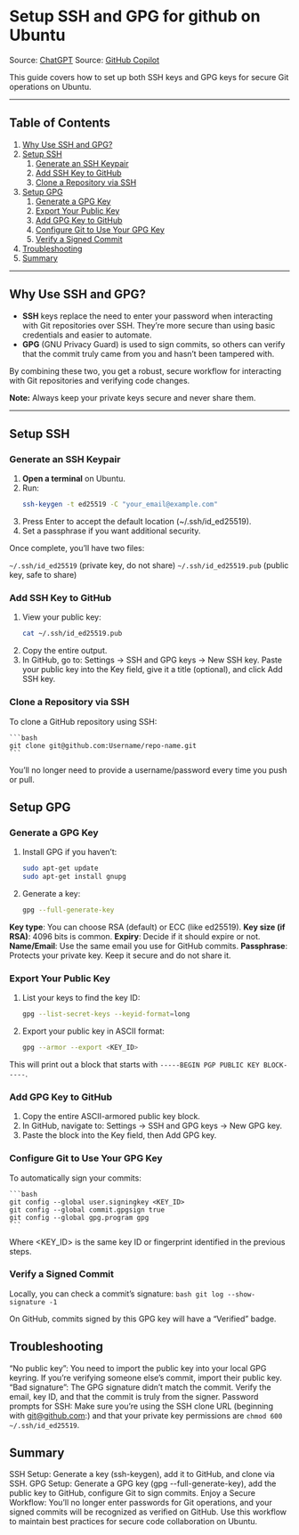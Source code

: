 # Setup SSH and GPG for github on Ubuntu

Source: [ChatGPT](https://chatgpt.com)
Source: [GitHub Copilot](https://github.com/features/copilot)

This guide covers how to set up both SSH keys and GPG keys for secure Git operations on Ubuntu. 

---

## Table of Contents
1. [Why Use SSH and GPG?](#why-use-ssh-and-gpg)
2. [Setup SSH](#setup-ssh)
    1. [Generate an SSH Keypair](#generate-an-ssh-keypair)
    2. [Add SSH Key to GitHub](#add-ssh-key-to-github)
    3. [Clone a Repository via SSH](#clone-a-repository-via-ssh)
3. [Setup GPG](#setup-gpg)
    1. [Generate a GPG Key](#generate-a-gpg-key)
    2. [Export Your Public Key](#export-your-public-key)
    3. [Add GPG Key to GitHub](#add-gpg-key-to-github)
    4. [Configure Git to Use Your GPG Key](#configure-git-to-use-your-gpg-key)
    5. [Verify a Signed Commit](#verify-a-signed-commit)
4. [Troubleshooting](#troubleshooting)
5. [Summary](#summary)

---

## Why Use SSH and GPG?

- **SSH** keys replace the need to enter your password when interacting with Git repositories over SSH. They’re more secure than using basic credentials and easier to automate.
- **GPG** (GNU Privacy Guard) is used to sign commits, so others can verify that the commit truly came from you and hasn’t been tampered with.

By combining these two, you get a robust, secure workflow for interacting with Git repositories and verifying code changes.

**Note:** Always keep your private keys secure and never share them.

---

## Setup SSH

### Generate an SSH Keypair

1. **Open a terminal** on Ubuntu.
2. Run:
   ```bash
   ssh-keygen -t ed25519 -C "your_email@example.com"
   ```
3. Press Enter to accept the default location (~/.ssh/id_ed25519).
4. Set a passphrase if you want additional security.

Once complete, you’ll have two files:

`~/.ssh/id_ed25519` (private key, do not share)
`~/.ssh/id_ed25519.pub` (public key, safe to share)

### Add SSH Key to GitHub

1. View your public key:
    ```bash
    cat ~/.ssh/id_ed25519.pub
    ```
2. Copy the entire output.
3. In GitHub, go to:
    Settings → SSH and GPG keys → New SSH key.
    Paste your public key into the Key field, give it a title (optional), and click Add SSH key.

### Clone a Repository via SSH

To clone a GitHub repository using SSH:

    ```bash
    git clone git@github.com:Username/repo-name.git
    ```
You’ll no longer need to provide a username/password every time you push or pull.

## Setup GPG

### Generate a GPG Key

1. Install GPG if you haven’t:

    ```bash
    sudo apt-get update
    sudo apt-get install gnupg
    ```
2. Generate a key:
    ```bash
    gpg --full-generate-key
    ```
**Key type**: You can choose RSA (default) or ECC (like ed25519).
**Key size (if RSA)**: 4096 bits is common.
**Expiry**: Decide if it should expire or not.
**Name/Email**: Use the same email you use for GitHub commits.
**Passphrase**: Protects your private key. Keep it secure and do not share it.

### Export Your Public Key

1. List your keys to find the key ID:
    ```bash
    gpg --list-secret-keys --keyid-format=long
    ```
2. Export your public key in ASCII format:
    ```bash
    gpg --armor --export <KEY_ID>
    ```
This will print out a block that starts with `-----BEGIN PGP PUBLIC KEY BLOCK-----`.

### Add GPG Key to GitHub

1. Copy the entire ASCII-armored public key block.
2. In GitHub, navigate to:
    Settings → SSH and GPG keys → New GPG key.
3. Paste the block into the Key field, then Add GPG key.

### Configure Git to Use Your GPG Key

To automatically sign your commits:

    ```bash
    git config --global user.signingkey <KEY_ID>
    git config --global commit.gpgsign true
    git config --global gpg.program gpg
    ```
Where <KEY_ID> is the same key ID or fingerprint identified in the previous steps.

### Verify a Signed Commit

Locally, you can check a commit’s signature:
    ```bash
    git log --show-signature -1
    ```

On GitHub, commits signed by this GPG key will have a “Verified” badge.

## Troubleshooting

“No public key”: You need to import the public key into your local GPG keyring. If you’re verifying someone else’s commit, import their public key.
“Bad signature”: The GPG signature didn’t match the commit. Verify the email, key ID, and that the commit is truly from the signer.
Password prompts for SSH: Make sure you’re using the SSH clone URL (beginning with git@github.com:) and that your private key permissions are `chmod 600 ~/.ssh/id_ed25519`.

## Summary

SSH Setup: Generate a key (ssh-keygen), add it to GitHub, and clone via SSH.
GPG Setup: Generate a GPG key (gpg --full-generate-key), add the public key to GitHub, configure Git to sign commits.
Enjoy a Secure Workflow: You’ll no longer enter passwords for Git operations, and your signed commits will be recognized as verified on GitHub.
Use this workflow to maintain best practices for secure code collaboration on Ubuntu.
